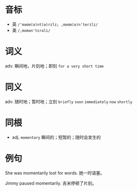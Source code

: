 # 音标

- 英 `/'məʊm(ə)nt(ə)rɪlɪ; ,məʊm(ə)n'terɪlɪ/`
- 美 `/,momən'tɛrəli/`

# 词义

adv. 瞬间地，片刻地；即刻
`for a very short time`

# 同义

adv. 随时地；暂时地；立刻
`briefly` `soon` `immediately` `now` `shortly`

# 同根

- adj. `momentary` 瞬间的；短暂的；随时会发生的

# 例句

She was momentarily lost for words.
她一时语塞。

Jimmy paused momentarily.
吉米停顿了片刻。



